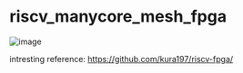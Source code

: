 # riscv_manycore_mesh_fpga



![image](https://user-images.githubusercontent.com/81047407/183295711-80f3fa18-a318-4523-8b5d-05764eb2fc40.png)


intresting reference:
https://github.com/kura197/riscv-fpga/
